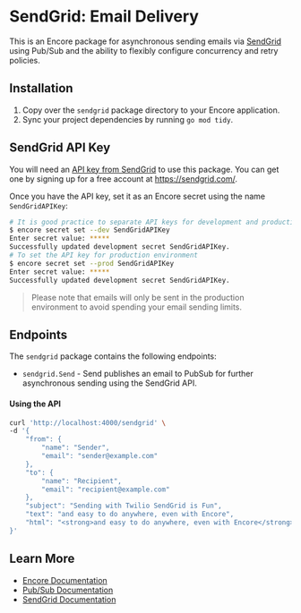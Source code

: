 # SendGrid: Email Delivery

This is an Encore package for asynchronous sending emails via [SendGrid](https://sendgrid.com/) using Pub/Sub and the ability to flexibly configure concurrency and retry policies.

## Installation

1. Copy over the `sendgrid` package directory to your Encore application.
2. Sync your project dependencies by running `go mod tidy`.

## SendGrid API Key

You will need an [API key from SendGrid](https://docs.sendgrid.com/ui/account-and-settings/api-keys) to use this package. You can get one by signing up for a free account at https://sendgrid.com/.

Once you have the API key, set it as an Encore secret using the name `SendGridAPIKey`:

```bash
# It is good practice to separate API keys for development and production environments
$ encore secret set --dev SendGridAPIKey
Enter secret value: *****
Successfully updated development secret SendGridAPIKey.
# To set the API key for production environment
$ encore secret set --prod SendGridAPIKey
Enter secret value: *****
Successfully updated development secret SendGridAPIKey.
```
> Please note that emails will only be sent in the production environment to avoid spending your email sending limits.

## Endpoints 

The `sendgrid` package contains the following endpoints:

* `sendgrid.Send` - Send publishes an email to PubSub for further asynchronous sending using the SendGrid API.

#### Using the API
```bash
curl 'http://localhost:4000/sendgrid' \
-d '{
    "from": {
        "name": "Sender",
        "email": "sender@example.com"
    },
    "to": {
        "name": "Recipient",
        "email": "recipient@example.com"
    },
    "subject": "Sending with Twilio SendGrid is Fun",
    "text": "and easy to do anywhere, even with Encore",
    "html": "<strong>and easy to do anywhere, even with Encore</strong>"
}'
```

## Learn More

- [Encore Documentation](https://encore.dev/docs/go)
- [Pub/Sub Documentation](https://encore.dev/docs/go/primitives/pubsub)
- [SendGrid Documentation](https://docs.sendgrid.com/)